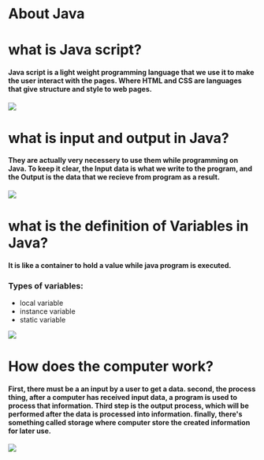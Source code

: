 # About Java

# what is Java script?

#### Java script is a light weight programming language that we use it to make the user interact with the pages. Where HTML and CSS are languages that give structure and style to web pages.

![](https://www.bbvaapimarket.com/wp-content/uploads/2015/09/bbva-open4u-herramientas-programacion-javascript.png)

# what is input and output in Java?

#### They are actually very necessery to use them while programming on Java. To keep it clear, the **Input** data is what we write to the program, and the **Output** is the data that we recieve from program as a result. 

![](https://miro.medium.com/max/18438/1*Fp43zS64ZPoWi4IAz1n3MA.jpeg)

# what is the definition of Variables in Java?

#### It is like a container to hold a value while java program is executed.

### Types of variables: 
* local variable
* instance variable
* static variable

![](https://d2h0cx97tjks2p.cloudfront.net/blogs/wp-content/uploads/sites/2/2019/08/JavaScript-Variables.png)
# How does the computer work?

#### **First**, there must be a an input by a user to get a data. **second**, the process thing, after a computer has received input data, a program is used to process that information. **Third** step is the **output** process, which will be performed after the data is processed into information. **finally**, there's something called **storage** where computer store the created information for later use. 

![](https://www.computerhope.com/jargon/b/binary.jpg)
